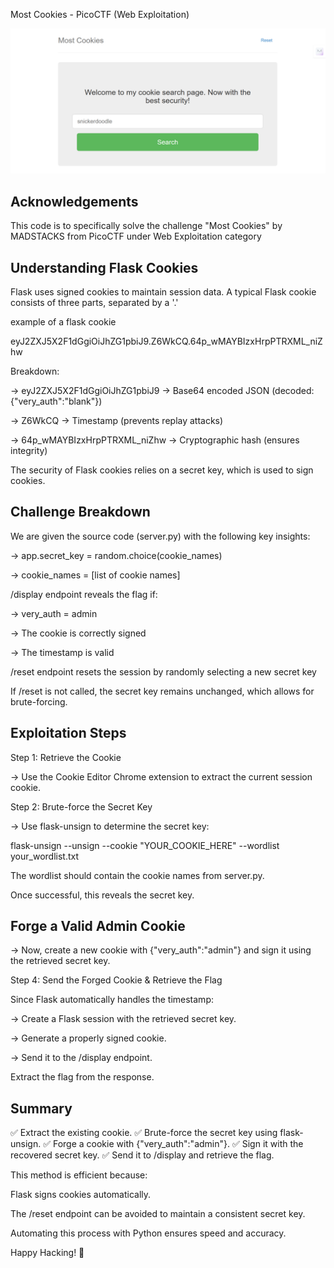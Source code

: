 Most Cookies - PicoCTF (Web Exploitation)

![Challenge Screenshot](pico.png)
## Acknowledgements

This code is to specifically solve the challenge "Most Cookies" by MADSTACKS from PicoCTF under Web Exploitation category


## Understanding Flask Cookies
Flask uses signed cookies to maintain session data. A typical Flask cookie consists of three parts, separated by a '.' 

example of a flask cookie

eyJ2ZXJ5X2F1dGgiOiJhZG1pbiJ9.Z6WkCQ.64p_wMAYBIzxHrpPTRXML_niZhw

Breakdown:

-> eyJ2ZXJ5X2F1dGgiOiJhZG1pbiJ9 → Base64 encoded JSON (decoded: {"very_auth":"blank"})

-> Z6WkCQ → Timestamp (prevents replay attacks)

-> 64p_wMAYBIzxHrpPTRXML_niZhw → Cryptographic hash (ensures integrity)

The security of Flask cookies relies on a secret key, which is used to sign cookies.
## Challenge Breakdown
We are given the source code (server.py) with the following key insights:

-> app.secret_key = random.choice(cookie_names)

-> cookie_names = [list of cookie names]

/display endpoint reveals the flag if:

-> very_auth = admin

-> The cookie is correctly signed

-> The timestamp is valid

/reset endpoint resets the session by randomly selecting a new secret key

If /reset is not called, the secret key remains unchanged, which allows for brute-forcing.
## Exploitation Steps
Step 1: Retrieve the Cookie

-> Use the Cookie Editor Chrome extension to extract the current session cookie.

Step 2: Brute-force the Secret Key

-> Use flask-unsign to determine the secret key:

flask-unsign --unsign --cookie "YOUR_COOKIE_HERE" --wordlist your_wordlist.txt

The wordlist should contain the cookie names from server.py.

Once successful, this reveals the secret key.
## Forge a Valid Admin Cookie
-> Now, create a new cookie with {"very_auth":"admin"} and sign it using the retrieved secret key.

Step 4: Send the Forged Cookie & Retrieve the Flag

Since Flask automatically handles the timestamp:

-> Create a Flask session with the retrieved secret key.

-> Generate a properly signed cookie.

-> Send it to the /display endpoint.

Extract the flag from the response.
## Summary
✅ Extract the existing cookie. ✅ Brute-force the secret key using flask-unsign. ✅ Forge a cookie with {"very_auth":"admin"}. ✅ Sign it with the recovered secret key. ✅ Send it to /display and retrieve the flag.

This method is efficient because:

Flask signs cookies automatically.

The /reset endpoint can be avoided to maintain a consistent secret key.

Automating this process with Python ensures speed and accuracy.

Happy Hacking! 🚀
